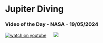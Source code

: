 # Jupiter Diving
### Video of the Day - NASA - 19/05/2024
[![watch on youtube](https://img.youtube.com/vi/uj3Lq7Gu94Y/mqdefault.jpg)](https://www.youtube.com/embed/uj3Lq7Gu94Y?rel=0)&nbsp; &nbsp; &nbsp; <img src="https://github-readme-streak-stats.herokuapp.com/?user=tempo-riz&theme=onedark" >



  
